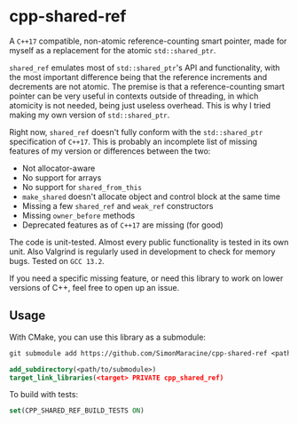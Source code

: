 # cpp-shared-ref

A `C++17` compatible, non-atomic reference-counting smart pointer, made for myself as a replacement for the
atomic `std::shared_ptr`.

`shared_ref` emulates most of `std::shared_ptr`'s API and functionality, with the most important difference being
that the reference increments and decrements are not atomic. The premise is that a reference-counting smart pointer
can be very useful in contexts outside of threading, in which atomicity is not needed, being just useless overhead.
This is why I tried making my own version of `std::shared_ptr`.

Right now, `shared_ref` doesn't fully conform with the `std::shared_ptr` specification of `C++17`. This is probably
an incomplete list of missing features of my version or differences between the two:

- Not allocator-aware
- No support for arrays
- No support for `shared_from_this`
- `make_shared` doesn't allocate object and control block at the same time
- Missing a few `shared_ref` and `weak_ref` constructors
- Missing `owner_before` methods
- Deprecated features as of `C++17` are missing (for good)

The code is unit-tested. Almost every public functionality is tested in its own unit. Also Valgrind is
regularly used in development to check for memory bugs. Tested on `GCC 13.2`.

If you need a specific missing feature, or need this library to work on lower versions of C++, feel free to open
up an issue.

## Usage

With CMake, you can use this library as a submodule:

```txt
git submodule add https://github.com/SimonMaracine/cpp-shared-ref <path/to/submodule>
```

```cmake
add_subdirectory(<path/to/submodule>)
target_link_libraries(<target> PRIVATE cpp_shared_ref)
```

To build with tests:

```cmake
set(CPP_SHARED_REF_BUILD_TESTS ON)
```
